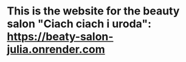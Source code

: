 # This is the website for the beauty salon "Ciach ciach i uroda": https://beaty-salon-julia.onrender.com
